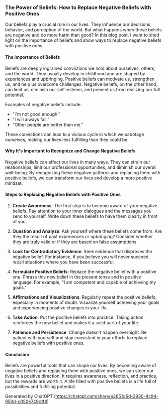 ### The Power of Beliefs: How to Replace Negative Beliefs with Positive Ones

Our beliefs play a crucial role in our lives. They influence our decisions, behavior, and perception of the world. But what happens when these beliefs are negative and do more harm than good? In this blog post, I want to shed light on the importance of beliefs and show ways to replace negative beliefs with positive ones.

#### The Importance of Beliefs

Beliefs are deeply ingrained convictions we hold about ourselves, others, and the world. They usually develop in childhood and are shaped by experiences and upbringing. Positive beliefs can motivate us, strengthen us, and help us overcome challenges. Negative beliefs, on the other hand, can limit us, diminish our self-esteem, and prevent us from realizing our full potential.

Examples of negative beliefs include:
- "I'm not good enough."
- "I will always fail."
- "Other people are better than me."

These convictions can lead to a vicious cycle in which we sabotage ourselves, making our lives less fulfilling than they could be.

#### Why It's Important to Recognize and Change Negative Beliefs

Negative beliefs can affect our lives in many ways. They can strain our relationships, limit our professional opportunities, and diminish our overall well-being. By recognizing these negative patterns and replacing them with positive beliefs, we can transform our lives and develop a more positive mindset.

#### Steps to Replacing Negative Beliefs with Positive Ones

1. **Create Awareness**: The first step is to become aware of your negative beliefs. Pay attention to your inner dialogues and the messages you send to yourself. Write down these beliefs to have them clearly in front of you.

2. **Question and Analyze**: Ask yourself where these beliefs come from. Are they the result of past experiences or upbringing? Consider whether they are truly valid or if they are based on false assumptions.

3. **Look for Contradictory Evidence**: Seek evidence that disproves the negative belief. For instance, if you believe you will never succeed, recall situations where you have been successful.

4. **Formulate Positive Beliefs**: Replace the negative belief with a positive one. Phrase this new belief in the present tense and in positive language. For example, "I am competent and capable of achieving my goals."

5. **Affirmations and Visualizations**: Regularly repeat the positive beliefs, especially in moments of doubt. Visualize yourself achieving your goals and experiencing positive changes in your life.

6. **Take Action**: Put the positive beliefs into practice. Taking action reinforces the new belief and makes it a solid part of your life.

7. **Patience and Persistence**: Change doesn't happen overnight. Be patient with yourself and stay consistent in your efforts to replace negative beliefs with positive ones.

#### Conclusion

Beliefs are powerful tools that can shape our lives. By becoming aware of negative beliefs and replacing them with positive ones, we can steer our lives in a positive direction. It requires awareness, reflection, and practice, but the rewards are worth it. A life filled with positive beliefs is a life full of possibilities and fulfilling potential.

Generated by ChatGPT (https://chatgpt.com/share/e3651d6d-2930-4c94-950d-c050e749c1f8)